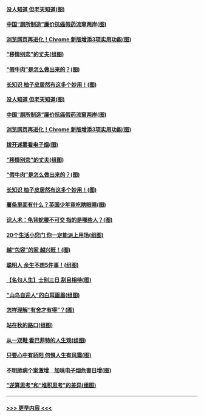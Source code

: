 #### [没人知道 但老天知道(图)](../pages/p8/907731.md?t=09181422) 
#### [中国“厕所制造”廉价抗癌假药流窜两岸(图)](../pages/p8/907723.md?t=09181422) 
#### [浏览网页再进化！Chrome 新版增添3项实用功能(图)](../pages/p8/907714.md?t=09181422) 
#### [“移情别恋”的丈夫(组图)](../pages/p8/907644.md?t=09181422) 
#### [“假牛肉”是怎么做出来的？(图)](../pages/p8/907668.md?t=09181422) 
#### [长知识 柚子皮居然有这多个妙用！(图)](../pages/p8/907425.md?t=09181422) 
#### [没人知道 但老天知道(图)](../pages/p8/907731.md?t=09181422) 
#### [中国“厕所制造”廉价抗癌假药流窜两岸(图)](../pages/p8/907723.md?t=09181422) 
#### [浏览网页再进化！Chrome 新版增添3项实用功能(图)](../pages/p8/907714.md?t=09181422) 
#### [拨开迷雾看电子烟(图)](../pages/p8/907427.md?t=09181422) 
#### [“移情别恋”的丈夫(组图)](../pages/p8/907644.md?t=09181422) 
#### [“假牛肉”是怎么做出来的？(图)](../pages/p8/907668.md?t=09181422) 
#### [长知识 柚子皮居然有这多个妙用！(图)](../pages/p8/907425.md?t=09181422) 
#### [薯条里面有什么？英国少年竟吃瞎眼睛(图)](../pages/p8/907381.md?t=09181422) 
#### [识人术：龟背蛇腰不可交 指的是哪些人？(图)](../pages/p8/907503.md?t=09181422) 
#### [20个生活小窍门 你一定能派上用场(组图)](../pages/p8/907510.md?t=09181422) 
#### [越“包容”的家 越兴旺！(图)](../pages/p8/907328.md?t=09181422) 
#### [聪明人 余生不想5件事！(组图)](../pages/p8/907364.md?t=09181422) 
#### [【名句人生】士别三日 刮目相待(图)](../pages/p8/906988.md?t=09181422) 
#### [“山鸟自迎人”的白耳画眉(组图)](../pages/p8/907332.md?t=09181422) 
#### [怎样理解“有舍才有得”？(图)](../pages/p8/906872.md?t=09181422) 
#### [站在秋的路口(组图)](../pages/p8/906914.md?t=09181422) 
#### [从一双鞋 看巴菲特的人生观(组图)](../pages/p8/907311.md?t=09181422) 
#### [只要心中有骄阳 何惧人生有风霜(图)](../pages/p8/907320.md?t=09181422) 
#### [不明肺病个案激增　加味电子烟危害日增(图)](../pages/p8/907307.md?t=09181422) 
#### [“逆算思考”和“堆积思考”的差异(组图)](../pages/p8/907229.md?t=09181422) 

----
#### [ >>> 更早内容 <<< ](../indexes/p8-earlier.md)
